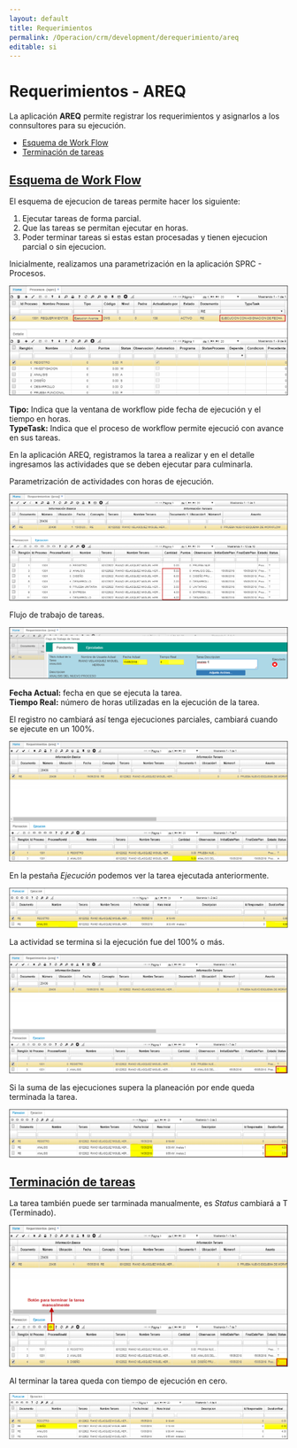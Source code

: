 ```yaml
---
layout: default
title: Requerimientos
permalink: /Operacion/crm/development/derequerimiento/areq
editable: si
---
```


# Requerimientos - AREQ

La aplicación **AREQ** permite registrar los requerimientos y asignarlos a los connsultores para su ejecución.  

* [Esquema de Work Flow](http://docs.oasiscom.com/Operacion/crm/development/derequerimiento/areq#esquema-de-work-flow)
* [Terminación de tareas](http://docs.oasiscom.com/Operacion/crm/development/derequerimiento/areq#terminación-de-tareas)


## [Esquema de Work Flow](http://docs.oasiscom.com/Operacion/crm/development/derequerimiento/areq#esquema-de-work-flow)

El esquema de ejecucion de tareas permite hacer los siguiente:  

1. Ejecutar tareas de forma parcial.  
2. Que las tareas se permitan ejecutar en horas.  
3. Poder terminar tareas si estas estan procesadas y tienen ejecucion parcial o sin ejecucion.  

Inicialmente, realizamos una parametrización en la aplicación SPRC - Procesos.  

![](areq.png)

**Tipo:** Indica que la ventana de workflow pide fecha de ejecución y el tiempo en horas.  
**TypeTask:** Indica que el proceso de workflow permite ejecució con avance en sus tareas.  


En la aplicación AREQ, registramos la tarea a realizar y en el detalle ingresamos las actividades que se deben ejecutar para culminarla.  

Parametrización de actividades con horas de ejecución.  

![](areq1.png)

Flujo de trabajo de tareas.  

![](areq2.png)

**Fecha Actual:** fecha en que se ejecuta la tarea.  
**Tiempo Real:** número de horas utilizadas en la ejecución de la tarea.  

El registro no cambiará así tenga ejecuciones parciales, cambiará cuando se ejecute en un 100%.  

![](areq3.png)

En la pestaña _Ejecución_ podemos ver la tarea ejecutada anteriormente.  

![](areq4.png)

La actividad se termina si la ejecución fue del 100% o más.  

![](areq5.png)

Si la suma de las ejecuciones supera la planeación por ende queda terminada la tarea.  

![](areq6.png)

## [Terminación de tareas](http://docs.oasiscom.com/Operacion/crm/development/derequerimiento/areq#terminación-de-tareas)

La tarea también puede ser tarminada manualmente, es _Status_ cambiará a T (Terminado).  

![](areq7.png)

Al terminar la tarea queda con tiempo de ejecución en cero.  

![](areq8.png)
